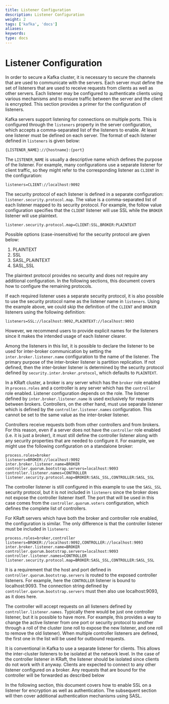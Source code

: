 ```yaml
---
title: Listener Configuration
description: Listener Configuration
weight: 2
tags: ['kafka', 'docs']
aliases: 
keywords: 
type: docs
---
```


# Listener Configuration

In order to secure a Kafka cluster, it is necessary to secure the channels that are used to communicate with the servers. Each server must define the set of listeners that are used to receive requests from clients as well as other servers. Each listener may be configured to authenticate clients using various mechanisms and to ensure traffic between the server and the client is encrypted. This section provides a primer for the configuration of listeners.

Kafka servers support listening for connections on multiple ports. This is configured through the `listeners` property in the server configuration, which accepts a comma-separated list of the listeners to enable. At least one listener must be defined on each server. The format of each listener defined in `listeners` is given below:
    
    
    {LISTENER_NAME}://{hostname}:{port}

The `LISTENER_NAME` is usually a descriptive name which defines the purpose of the listener. For example, many configurations use a separate listener for client traffic, so they might refer to the corresponding listener as `CLIENT` in the configuration:
    
    
    listeners=CLIENT://localhost:9092

The security protocol of each listener is defined in a separate configuration: `listener.security.protocol.map`. The value is a comma-separated list of each listener mapped to its security protocol. For example, the follow value configuration specifies that the `CLIENT` listener will use SSL while the `BROKER` listener will use plaintext.
    
    
    listener.security.protocol.map=CLIENT:SSL,BROKER:PLAINTEXT

Possible options (case-insensitive) for the security protocol are given below:

  1. PLAINTEXT
  2. SSL
  3. SASL_PLAINTEXT
  4. SASL_SSL



The plaintext protocol provides no security and does not require any additional configuration. In the following sections, this document covers how to configure the remaining protocols.

If each required listener uses a separate security protocol, it is also possible to use the security protocol name as the listener name in `listeners`. Using the example above, we could skip the definition of the `CLIENT` and `BROKER` listeners using the following definition:
    
    
    listeners=SSL://localhost:9092,PLAINTEXT://localhost:9093

However, we recommend users to provide explicit names for the listeners since it makes the intended usage of each listener clearer.

Among the listeners in this list, it is possible to declare the listener to be used for inter-broker communication by setting the `inter.broker.listener.name` configuration to the name of the listener. The primary purpose of the inter-broker listener is partition replication. If not defined, then the inter-broker listener is determined by the security protocol defined by `security.inter.broker.protocol`, which defaults to `PLAINTEXT`.

In a KRaft cluster, a broker is any server which has the `broker` role enabled in `process.roles` and a controller is any server which has the `controller` role enabled. Listener configuration depends on the role. The listener defined by `inter.broker.listener.name` is used exclusively for requests between brokers. Controllers, on the other hand, must use separate listener which is defined by the `controller.listener.names` configuration. This cannot be set to the same value as the inter-broker listener.

Controllers receive requests both from other controllers and from brokers. For this reason, even if a server does not have the `controller` role enabled (i.e. it is just a broker), it must still define the controller listener along with any security properties that are needed to configure it. For example, we might use the following configuration on a standalone broker:
    
    
    process.roles=broker
    listeners=BROKER://localhost:9092
    inter.broker.listener.name=BROKER
    controller.quorum.bootstrap.servers=localhost:9093
    controller.listener.names=CONTROLLER
    listener.security.protocol.map=BROKER:SASL_SSL,CONTROLLER:SASL_SSL

The controller listener is still configured in this example to use the `SASL_SSL` security protocol, but it is not included in `listeners` since the broker does not expose the controller listener itself. The port that will be used in this case comes from the `controller.quorum.voters` configuration, which defines the complete list of controllers.

For KRaft servers which have both the broker and controller role enabled, the configuration is similar. The only difference is that the controller listener must be included in `listeners`:
    
    
    process.roles=broker,controller
    listeners=BROKER://localhost:9092,CONTROLLER://localhost:9093
    inter.broker.listener.name=BROKER
    controller.quorum.bootstrap.servers=localhost:9093
    controller.listener.names=CONTROLLER
    listener.security.protocol.map=BROKER:SASL_SSL,CONTROLLER:SASL_SSL

It is a requirement that the host and port defined in `controller.quorum.bootstrap.servers` is routed to the exposed controller listeners. For example, here the `CONTROLLER` listener is bound to localhost:9093. The connection string defined by `controller.quorum.bootstrap.servers` must then also use localhost:9093, as it does here.

The controller will accept requests on all listeners defined by `controller.listener.names`. Typically there would be just one controller listener, but it is possible to have more. For example, this provides a way to change the active listener from one port or security protocol to another through a roll of the cluster (one roll to expose the new listener, and one roll to remove the old listener). When multiple controller listeners are defined, the first one in the list will be used for outbound requests.

It is conventional in Kafka to use a separate listener for clients. This allows the inter-cluster listeners to be isolated at the network level. In the case of the controller listener in KRaft, the listener should be isolated since clients do not work with it anyway. Clients are expected to connect to any other listener configured on a broker. Any requests that are bound for the controller will be forwarded as described below

In the following section, this document covers how to enable SSL on a listener for encryption as well as authentication. The subsequent section will then cover additional authentication mechanisms using SASL.
